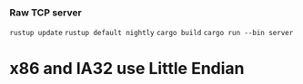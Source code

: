 ### Raw TCP server

`rustup update`
`rustup default nightly`
`cargo build`
`cargo run --bin server`

# x86 and IA32 use Little Endian
